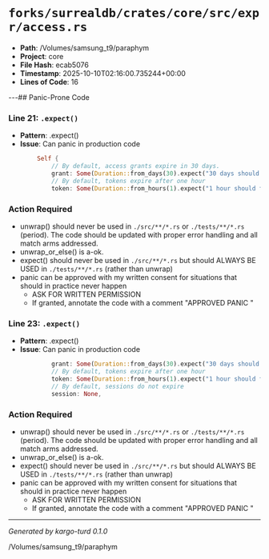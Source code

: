 # `forks/surrealdb/crates/core/src/expr/access.rs`

- **Path**: /Volumes/samsung_t9/paraphym
- **Project**: core
- **File Hash**: ecab5076  
- **Timestamp**: 2025-10-10T02:16:00.735244+00:00  
- **Lines of Code**: 16

---## Panic-Prone Code


### Line 21: `.expect()`

- **Pattern**: .expect()
- **Issue**: Can panic in production code

```rust
		Self {
			// By default, access grants expire in 30 days.
			grant: Some(Duration::from_days(30).expect("30 days should fit in a duration")),
			// By default, tokens expire after one hour
			token: Some(Duration::from_hours(1).expect("1 hour should fit in a duration")),
```

### Action Required

- unwrap() should never be used in `./src/**/*.rs` or `./tests/**/*.rs` (period). The code should be updated with proper error handling and all match arms addressed.
- unwrap_or_else() is a-ok. 
- expect() should never be used in `./src/**/*.rs` but should ALWAYS BE USED in `./tests/**/*.rs` (rather than unwrap)
- panic can be approved with my written consent for situations that should in practice never happen  
  - ASK FOR WRITTEN PERMISSION
  - If granted, annotate the code with a comment "APPROVED PANIC "


### Line 23: `.expect()`

- **Pattern**: .expect()
- **Issue**: Can panic in production code

```rust
			grant: Some(Duration::from_days(30).expect("30 days should fit in a duration")),
			// By default, tokens expire after one hour
			token: Some(Duration::from_hours(1).expect("1 hour should fit in a duration")),
			// By default, sessions do not expire
			session: None,
```

### Action Required

- unwrap() should never be used in `./src/**/*.rs` or `./tests/**/*.rs` (period). The code should be updated with proper error handling and all match arms addressed.
- unwrap_or_else() is a-ok. 
- expect() should never be used in `./src/**/*.rs` but should ALWAYS BE USED in `./tests/**/*.rs` (rather than unwrap)
- panic can be approved with my written consent for situations that should in practice never happen  
  - ASK FOR WRITTEN PERMISSION
  - If granted, annotate the code with a comment "APPROVED PANIC "

---

*Generated by kargo-turd 0.1.0*

/Volumes/samsung_t9/paraphym